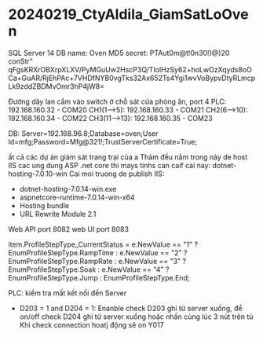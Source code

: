# 20240219_CtyAldila_GiamSatLoOven

SQL Server 14
DB name: Oven
MD5 secret: PTAut0m@t!0n30!)@)20
conStr" qFgsKRXrOBXrpXLXV/PyMGuUw2HscP3Q/TloIHzSy62+hoLwOzXqyds8oOCa+GuAR/RjEhPAc+7VHDfNYB0vgTks32Ax652Ts4Ygi1wvVoBypvDtyRLmcpLk9zddZBDMvOmr3hP4jW8=

Đường dây lan cắm vào switch ở chỗ sát cửa phòng ăn, port 4
PLC: 192.168.160.32 - COM20
CH1(1-->5): 192.168.160.33 - COM21
CH2(6-->10): 192.168.160.34 - COM22
CH3(11-->13): 192.168.160.35 - COM23

DB:
Server=192.168.96.8;Database=oven;User Id=mfg;Password=Mfg@321!;TrustServerCertificate=True;

ất cả các dự án giám sát trang trại của a Thám đều nằm trong này
de host IIS cac ung dung ASP .net core thi mays tinhs can caif cai nay: dotnet-hosting-7.0.10-win
Cai moi truong de publish IIS:
- dotnet-hosting-7.0.14-win.exe
- aspnetcore-runtime-7.0.14-win-x64
- Hosting bundle
- URL Rewrite Module 2.1

Web API port 8082
web UI port 8083


 item.ProfileStepType_CurrentStatus = e.NewValue == "1" ? EnumProfileStepType.RampTime
                                     : e.NewValue == "2" ? EnumProfileStepType.RampRate
                                     : e.NewValue == "3" ? EnumProfileStepType.Soak
                                     : e.NewValue == "4" ? EnumProfileStepType.Jump
                                     : EnumProfileStepType.End;

PLC: kiểm tra mất kết nối đến Server
- D203 = 1 and D204 = 1: Enanble check
D203 ghi từ server xuống, để on/off check
D204 ghi từ server xuống hoặc nhấn cùng lúc 3 nút trên tủ
Khi check connection hoatj động sẽ on Y017



